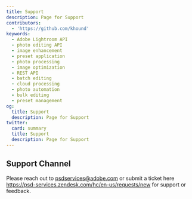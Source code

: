 ```yaml
---
title: Support
description: Page for Support
contributors:
  - 'https://github.com/khound'
keywords:
  - Adobe Lightroom API
  - photo editing API
  - image enhancement
  - preset application
  - photo processing
  - image optimization
  - REST API
  - batch editing
  - cloud processing
  - photo automation
  - bulk editing
  - preset management
og:
  title: Support
  description: Page for Support
twitter:
  card: summary
  title: Support
  description: Page for Support
---
```


## Support Channel

Please reach out to psdservices@adobe.com or submit a ticket here https://psd-services.zendesk.com/hc/en-us/requests/new for support or feedback.

